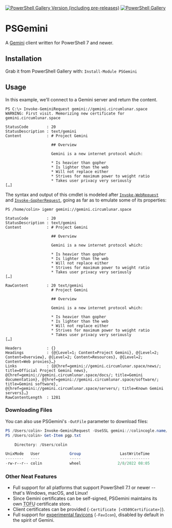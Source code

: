 [![PowerShell Gallery Version (including pre-releases)](https://img.shields.io/powershellgallery/v/PSGemini?include_prereleases)](https://powershellgallery.com/packages/PSGemini/) [![PowerShell Gallery](https://img.shields.io/powershellgallery/dt/PSGemini)](https://powershellgallery.com/packages/v/PSGemini)

# PSGemini
A [Gemini](https://gemini.circumlunar.space/) client written for PowerShell 7 and newer.

## Installation
Grab it from PowerShell Gallery with: `Install-Module PSGemini`

## Usage
In this example, we'll connect to a Gemini server and return the content.

```
PS C:\> Invoke-GeminiRequest gemini://gemini.circumlunar.space
WARNING: First visit. Memorizing new certificate for gemini.circumlunar.space

StatusCode        : 20
StatusDescription : text/gemini
Content           : # Project Gemini
                    
                    ## Overview
                    
                    Gemini is a new internet protocol which:
                    
                    * Is heavier than gopher
                    * Is lighter than the web
                    * Will not replace either
                    * Strives for maximum power to weight ratio
                    * Takes user privacy very seriously
[…]
```

The syntax and output of this cmdlet is modeled after [`Invoke-WebRequest`](https://docs.microsoft.com/en-us/powershell/module/microsoft.powershell.utility/invoke-webrequest) and [`Invoke-GopherRequest`](https://github.com/rhymeswithmogul/PSGopher), going as far as to emulate some of its properties:

```
PS /home/colin> igemr gemini://gemini.circumlunar.space

StatusCode        : 20
StatusDescription : text/gemini
Content           : # Project Gemini
                    
                    ## Overview
                    
                    Gemini is a new internet protocol which:
                    
                    * Is heavier than gopher
                    * Is lighter than the web
                    * Will not replace either
                    * Strives for maximum power to weight ratio
                    * Takes user privacy very seriously
[…]
                    
RawContent        : 20 text/gemini
                    # Project Gemini
                    
                    ## Overview
                    
                    Gemini is a new internet protocol which:
                    
                    * Is heavier than gopher
                    * Is lighter than the web
                    * Will not replace either
                    * Strives for maximum power to weight ratio
                    * Takes user privacy very seriously
[…]

Headers           : {}
Headings          : {@{Level=1; Content=Project Gemini}, @{Level=2; Content=Overview}, @{Level=2; Content=Resources}, @{Level=2; Content=Web proxies}…}
Links             : {@{href=gemini://gemini.circumlunar.space/news/; title=Official Project Gemini news}, @{href=gemini://gemini.circumlunar.space/docs/; title=Gemini documentation}, @{href=gemini://gemini.circumlunar.space/software/; title=Gemini software}, @{href=gemini://gemini.circumlunar.space/servers/; title=Known Gemini servers}…}
RawContentLength  : 1281
```

### Downloading Files
You can also use PSGemini's `-OutFile` parameter to download files:

```powershell
PS /Users/colin> Invoke-GeminiRequest -UseSSL gemini://colincogle.name/pgp/pgp.txt -OutFile pgp.txt
PS /Users/colin> Get-Item pgp.txt                            

    Directory: /Users/colin

UnixMode   User             Group                 LastWriteTime           Size Name
--------   ----             -----                 -------------           ---- ----
-rw-r--r-- colin            wheel                2/8/2022 08:05           5218 pgp.txt
```

### Other Neat Features
* Full support for all platforms that support PowerShell 7.1 or newer -- that's Windows, macOS, and Linux!
* Since Gemini certificates can be self-signed, PSGemini maintains its own <abbr title="Trust on First Use">TOFU</abbr> certificate store.
* Client certificates can be provided (`-Certificate [<X509Certificate>]`).
* Full support for [experimental favicons](https://portal.mozz.us/gemini/mozz.us/files/rfc_gemini_favicon.gmi) (`-FavIcon`), disabled by default in the spirit of Gemini.

